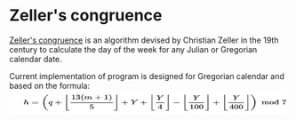 # Zeller's congruence

[Zeller's congruence](https://en.wikipedia.org/wiki/Zeller%27s_congruence)
is an algorithm devised by Christian Zeller in the 19th century to calculate
the day of the week for any Julian or Gregorian calendar date.


Current implementation of program is designed for Gregorian calendar
and based on the formula: 
<a href="https://en.wikipedia.org/wiki/Zeller%27s_congruence">
  <img width="500px" height="41px" src="src/img/formula.png" />
</a>
